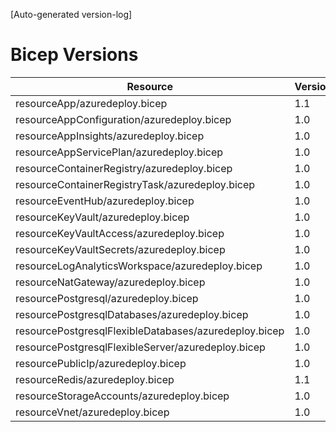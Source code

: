 [Auto-generated version-log]

# Bicep Versions
| Resource | Version |
|----------|----------|
| resourceApp/azuredeploy.bicep                                          |  1.1 |
| resourceAppConfiguration/azuredeploy.bicep                             |  1.0 |
| resourceAppInsights/azuredeploy.bicep                                  |  1.0 |
| resourceAppServicePlan/azuredeploy.bicep                               |  1.0 |
| resourceContainerRegistry/azuredeploy.bicep                            |  1.0 |
| resourceContainerRegistryTask/azuredeploy.bicep                        |  1.0 |
| resourceEventHub/azuredeploy.bicep                                     |  1.0 |
| resourceKeyVault/azuredeploy.bicep                                     |  1.0 |
| resourceKeyVaultAccess/azuredeploy.bicep                               |  1.0 |
| resourceKeyVaultSecrets/azuredeploy.bicep                              |  1.0 |
| resourceLogAnalyticsWorkspace/azuredeploy.bicep                        |  1.0 |
| resourceNatGateway/azuredeploy.bicep                                   |  1.0 |
| resourcePostgresql/azuredeploy.bicep                                   |  1.0 |
| resourcePostgresqlDatabases/azuredeploy.bicep                          |  1.0 |
| resourcePostgresqlFlexibleDatabases/azuredeploy.bicep                  |  1.0 |
| resourcePostgresqlFlexibleServer/azuredeploy.bicep                     |  1.0 |
| resourcePublicIp/azuredeploy.bicep                                     |  1.0 |
| resourceRedis/azuredeploy.bicep                                        |  1.1 |
| resourceStorageAccounts/azuredeploy.bicep                              |  1.0 |
| resourceVnet/azuredeploy.bicep                                         |  1.0 |
